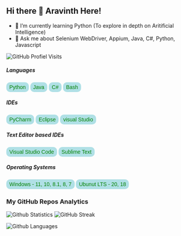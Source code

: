 <!--
**Aravinth-Earth/Aravinth-Earth** is a ✨ _special_ ✨ repository because its `README.md` (this file) appears on your GitHub profile.
-->

## Hi there 👋 Aravinth Here! 

- 🌱 I’m currently learning Python (To explore in depth on Aritificial Intelligence)
- 💬 Ask me about Selenium WebDriver, Appium, Java, C#, Python, Javascript

![GitHub Profiel Visits](https://estruyf-github.azurewebsites.net/api/VisitorHit?user=Aravinth-Earth&repo=Aravinth-Earth)

##### Languages 

<button style="color:green;background-color:powderblue;border:none;padding: 5px 8px;display: inline-block;font-size: 14px;border-radius: 10px;">Python</button>
<button style="color:green;background-color:powderblue;border:none;padding: 5px 8px;display: inline-block;font-size: 14px;border-radius: 10px;">Java</button>
<button style="color:green;background-color:powderblue;border:none;padding: 5px 8px;display: inline-block;font-size: 14px;border-radius: 10px;">C#</button>
<button style="color:green;background-color:powderblue;border:none;padding: 5px 8px;display: inline-block;font-size: 14px;border-radius: 10px;">Bash</button>


##### IDEs 

<button style="color:green;background-color:powderblue;border:none;padding: 5px 8px;display: inline-block;font-size: 14px;border-radius: 10px;">PyCharm</button>
<button style="color:green;background-color:powderblue;border:none;padding: 5px 8px;display: inline-block;font-size: 14px;border-radius: 10px;">Eclipse</button>
<button style="color:green;background-color:powderblue;border:none;padding: 5px 8px;display: inline-block;font-size: 14px;border-radius: 10px;">visual Studio</button>


##### Text Editor based IDEs 

<button style="color:green;background-color:powderblue;border:none;padding: 5px 8px;display: inline-block;font-size: 14px;border-radius: 10px;">Visual Studio Code</button>
<button style="color:green;background-color:powderblue;border:none;padding: 5px 8px;display: inline-block;font-size: 14px;border-radius: 10px;">Sublime Text</button>


##### Operating Systems

<button style="color:green;background-color:powderblue;border:none;padding: 5px 8px;display: inline-block;font-size: 14px;border-radius: 10px;">Windows - 11, 10, 8.1, 8, 7</button>
<button style="color:green;background-color:powderblue;border:none;padding: 5px 8px;display: inline-block;font-size: 14px;border-radius: 10px;">Ubunut LTS - 20, 18</button>

### My GitHub Repos Analytics

![Github Statistics](https://github-readme-stats.vercel.app/api/?username=Aravinth-Earth&theme=onedark&count_private=true&show_icons=true)
![GitHub Streak](https://github-readme-streak-stats.herokuapp.com?user=Aravinth-Earth&theme=dark&hide_border=true&date_format=j%20M%5B%20Y%5D)

![Github Languages](https://github-readme-stats.vercel.app/api/top-langs/?username=Aravinth-Earth&theme=onedark&langs_count=10&count_private=true)
